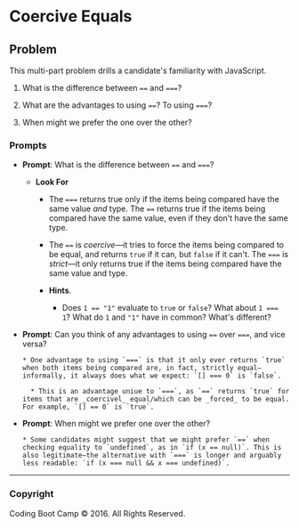 # Coercive Equals

## Problem

This multi-part problem drills a candidate's familiarity with JavaScript.

1. What is the difference between `==` and `===`?

2. What are the advantages to using `==`? To using `===`?

3. When might we prefer the one over the other?

### Prompts

* **Prompt**: What is the difference between `==` and `===`?

  * **Look For**

      * The `===` returns true only if the items being compared have the same value _and_ type. The `==` returns true if the items being compared have the same value, even if they don't have the same type.

      * The `==` is _coercive_—it tries to force the items being compared to be equal, and returns `true` if it can, but `false` if it can't. The `===` is _strict_—it only returns true if the items being compared have the same value and type.

    * **Hints**.

      * Does `1 == "1"` evaluate to `true` or `false`? What about `1 === 1`? What do `1` and `"1"` have in common? What's different?

* **Prompt**: Can you think of any advantages to using `==` over `===`, and vice versa?

      * One advantage to using `===` is that it only ever returns `true` when both items being compared are, in fact, strictly equal—informally, it always does what we expect: `[] === 0` is `false`.

        * This is an advantage uniue to `===`, as `==` returns `true` for items that are _coercivel_ equal/which can be _forced_ to be equal. For example, `[] == 0` is `true`.

* **Prompt**: When might we prefer one over the other?

      * Some candidates might suggest that we might prefer `==` when checking equality to `undefined`, as in `if (x == null)`. This is also legitimate—the alternative with `===` is longer and arguably less readable: `if (x === null && x === undefined)`.

- - -

### Copyright

Coding Boot Camp © 2016. All Rights Reserved.
